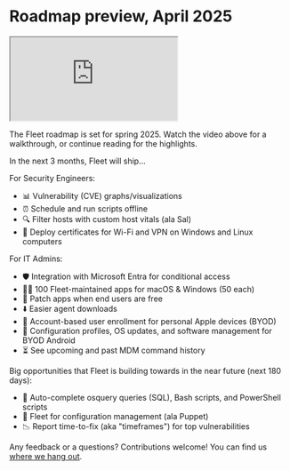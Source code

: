 # Roadmap preview, April 2025

<div purpose="embedded-content">
   <iframe src="https://www.youtube.com/embed/8EZAblx9MWQ?si=4TuNV6czC-iPlI9l" allowfullscreen></iframe>
</div>

The Fleet roadmap is set for spring 2025. Watch the video above for a walkthrough, or continue reading for the highlights.

In the next 3 months, Fleet will ship...

For Security Engineers:
- 📊 Vulnerability (CVE) graphs/visualizations
- ⏰ Schedule and run scripts offline
- 🔍 Filter hosts with custom host vitals (ala Sal)
- 📄 Deploy certificates for Wi-Fi and VPN on Windows and Linux computers

For IT Admins:
- 🛡️ Integration with Microsoft Entra for conditional access
- 👨‍💻 100 Fleet-maintained apps for macOS & Windows (50 each)
- 📅 Patch apps when end users are free
- ⬇️ Easier agent downloads
- 🍏 Account-based user enrollment for personal Apple devices (BYOD)
- 🤖 Configuration profiles, OS updates, and software management for BYOD Android
- ⏳ See upcoming and past MDM command history

Big opportunities that Fleet is building towards in the near future (next 180 days):
- 🤖 Auto-complete osquery queries (SQL), Bash scripts, and PowerShell scripts
- 👻 Fleet for configuration management (ala Puppet)
- 📉 Report time-to-fix (aka "timeframes") for top vulnerabilities

Any feedback or a questions? Contributions welcome! You can find us [where we hang out](https://fleetdm.com/support).

<meta name="category" value="announcements">
<meta name="authorFullName" value="Noah Talerman">
<meta name="authorGitHubUsername" value="noahtalerman">
<meta name="publishedOn" value="2025-04-01">
<meta name="articleTitle" value="Roadmap preview, April 2025">
<meta name="description" value="The product improvements Fleet is currently working on and the 3 biggest open opportunities in the product in the near future.">
